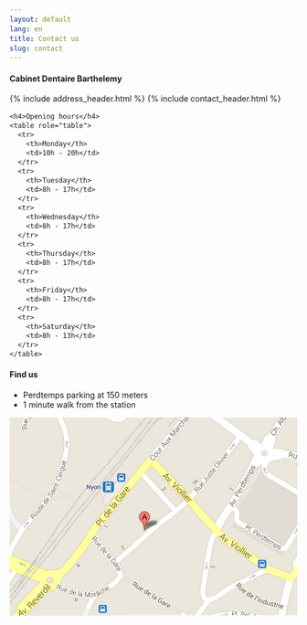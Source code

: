 ```yaml
---
layout: default
lang: en
title: Contact us
slug: contact
---
```


<div class="row">
  <div class="col-md-5">
    <h4>Cabinet Dentaire Barthelemy</h4>
    {% include address_header.html %}
    {% include contact_header.html %}

    <h4>Opening hours</h4>
    <table role="table">
      <tr>
        <th>Monday</th>
        <td>10h - 20h</td>
      </tr>
      <tr>
        <th>Tuesday</th>
        <td>8h - 17h</td>
      </tr>
      <tr>
        <th>Wednesday</th>
        <td>8h - 17h</td>
      </tr>
      <tr>
        <th>Thursday</th>
        <td>8h - 17h</td>
      </tr>
      <tr>
        <th>Friday</th>
        <td>8h - 17h</td>
      </tr>
      <tr>
        <th>Saturday</th>
        <td>8h - 13h</td>
      </tr>
    </table>
  </div>
  <div class="col-md-7">
    <h4>Find us</h4>
    <ul>
      <li>Perdtemps parking at 150 meters</li>
      <li>1 minute walk from the station</li>
    </ul>
    <a href="https://maps.google.ch/maps?f=q&source=s_q&hl=fr&geocode=&q=Rue+Juste-Olivier+8,+1260+Nyon&aq=&sll=46.44716,6.449102&sspn=0.81848,2.113495&t=m&ie=UTF8&hq=&hnear=Rue+Juste+Olivier+8,+1260+Nyon,+Vaud&z=16&iwloc=A&output=embed">
      <img src="/photos/map.jpg" alt="Nous trouver" />
    </a>
  </div>
</div>
